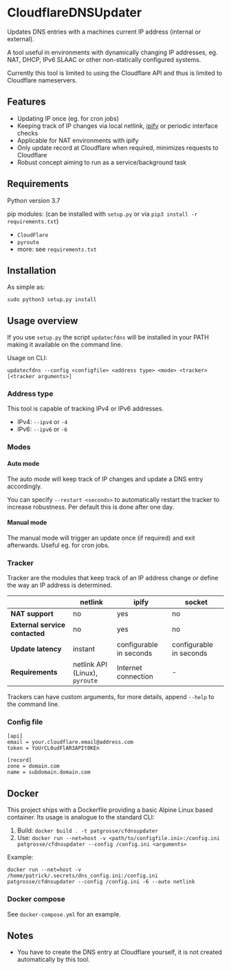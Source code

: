 # CloudflareDNSUpdater

Updates DNS entries with a machines current IP address (internal or external).

A tool useful in environments with dynamically changing IP addresses, eg. NAT, DHCP, IPv6 SLAAC or other non-statically configured systems.

Currently this tool is limited to using the Cloudflare API and thus is limited to Cloudflare nameservers.

## Features
* Updating IP once (eg. for cron jobs)
* Keeping track of IP changes via local netlink, [ipify](https://www.ipify.org/) or periodic interface checks
* Applicable for NAT environments with ipify
* Only update record at Cloudflare when required, minimizes requests to Cloudflare
* Robust concept aiming to run as a service/background task

## Requirements
Python version 3.7

pip modules: (can be installed with `setup.py` or via `pip3 install -r requirements.txt`)
* `CloudFlare`
* `pyroute`
* more: see `requirements.txt`

## Installation
As simple as:

`sudo python3 setup.py install`

## Usage overview

If you use `setup.py` the script `updatecfdns` will be installed in your PATH making it available on the command line.

Usage on CLI:

`updatecfdns --config <configfile> <address type> <mode> <tracker> [<tracker arguments>]`

### Address type
This tool is capable of tracking IPv4 or IPv6 addresses.

* IPv4: `--ipv4` or `-4`
* IPv6: `--ipv6` or `-6`

### Modes

#### Auto mode
The auto mode will keep track of IP changes and update a DNS entry accordingly.

You can specify `--restart <seconds>` to automatically restart the tracker to increase robustness. Per default this is done after one day.

#### Manual mode
The manual mode will trigger an update once (if required) and exit afterwards. Useful eg. for cron jobs.

### Tracker
Tracker are the modules that keep track of an IP address change or define the way an IP address is determined.

|                                | netlink                        | ipify                   | socket                  |
|--------------------------------|--------------------------------|-------------------------|-------------------------|
| **NAT support**                | no                             | yes                     | no                      |
| **External service contacted** | no                             | yes                     | no                      |
| **Update latency**             | instant                        | configurable in seconds | configurable in seconds |
| **Requirements**               | netlink API (Linux), `pyroute` | Internet connection     | -                       |

Trackers can have custom arguments, for more details, append `--help` to the command line.

### Config file
```
[api]
email = your.cloudflare.email@address.com
token = YoUrCL0udFlAR3APIt0KEn

[record]
zone = domain.com
name = subdomain.domain.com
```

## Docker

This project ships with a Dockerfile providing a basic Alpine Linux based container. Its usage is analogue to the standard CLI:

1. Build: `docker build . -t patgrosse/cfdnsupdater`
2. Use: `docker run --net=host -v <path/to/configfile.ini>:/config.ini patgrosse/cfdnsupdater --config /config.ini <arguments>`

Example:

`docker run --net=host -v /home/patrick/.secrets/dns_config.ini:/config.ini patgrosse/cfdnsupdater --config /config.ini -6 --auto netlink`

### Docker compose
See `docker-compose.yml` for an example.


## Notes

* You have to create the DNS entry at Cloudflare yourself, it is not created automatically by this tool.